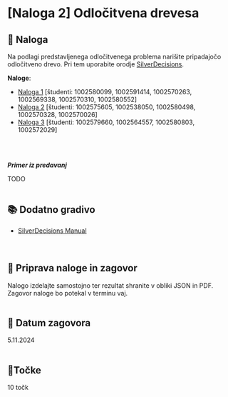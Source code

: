 # [Naloga 2] Odločitvena drevesa

## 📑 Naloga 

Na podlagi predstavljenega odločitvenega problema narišite pripadajočo odločitveno drevo. Pri tem uporabite orodje [SilverDecisions](https://www.silverdecisions.pl/).

**Naloge**:
- [Naloga 1](<Opisi nalog.md#Naloga-1>) [študenti: 1002580099, 1002591414, 1002570263, 1002569338, 1002570310, 1002580552]
- [Naloga 2](<Opisi nalog.md#Naloga-2>) [študenti: 1002575605, 1002538050, 1002580498, 1002570328, 1002570026]
- [Naloga 3](<Opisi nalog.md#Naloga-3>) [študenti: 1002579660, 1002564557, 1002580803, 1002572029]

<br/><br/>

***Primer iz predavanj***

TODO<br/><br/>


## 📚 Dodatno gradivo
- [SilverDecisions Manual](https://www.silverdecisions.pl/)<br/><br/><br/>


## 📨 Priprava naloge in zagovor
Nalogo izdelajte samostojno ter rezultat shranite v obliki JSON in PDF. Zagovor naloge bo potekal v terminu vaj.<br/><br/>


## 📅 Datum zagovora
5.11.2024<br/><br/>


## 🎯Točke
10 točk
